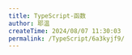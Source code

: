 ```yaml
---
title: TypeScript-函数
author: 耶温
createTime: 2024/08/07 11:30:03
permalink: /TypeScript/6a3kyjf9/
---
```

